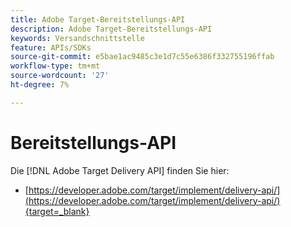 ```yaml
---
title: Adobe Target-Bereitstellungs-API
description: Adobe Target-Bereitstellungs-API
keywords: Versandschnittstelle
feature: APIs/SDKs
source-git-commit: e5bae1ac9485c3e1d7c55e6386f332755196ffab
workflow-type: tm+mt
source-wordcount: '27'
ht-degree: 7%

---
```


# Bereitstellungs-API

Die [!DNL Adobe Target Delivery API] finden Sie hier:

* [https://developer.adobe.com/target/implement/delivery-api/](https://developer.adobe.com/target/implement/delivery-api/){target=_blank}